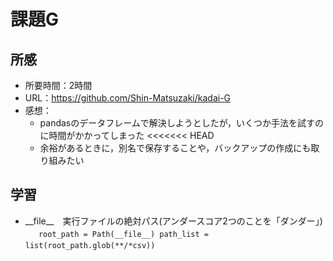 # 課題G
## 所感
* 所要時間：2時間
* URL：https://github.com/Shin-Matsuzaki/kadai-G
* 感想：
    * pandasのデータフレームで解決しようとしたが，いくつか手法を試すのに時間がかかってしまった
<<<<<<< HEAD
    * 余裕があるときに，別名で保存することや，バックアップの作成にも取り組みたい
## 学習
* \_\_file__　実行ファイルの絶対パス(アンダースコア2つのことを「ダンダー」)<br>
　```
    root_path = Path(__file__)
    path_list = list(root_path.glob(**/*csv))
　```